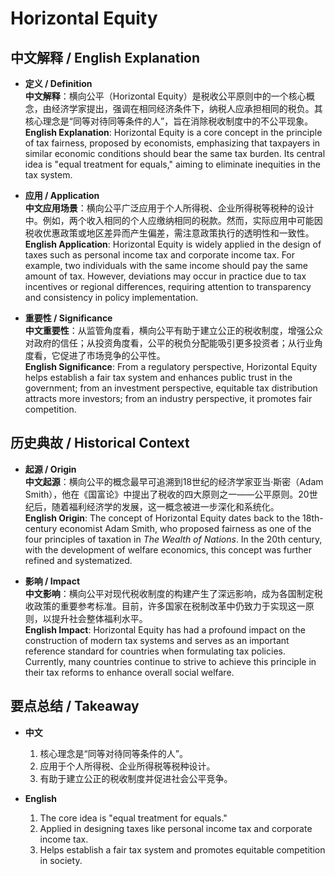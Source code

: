 # Horizontal Equity

## 中文解释 / English Explanation

* **定义 / Definition**  
  **中文解释**：横向公平（Horizontal Equity）是税收公平原则中的一个核心概念，由经济学家提出，强调在相同经济条件下，纳税人应承担相同的税负。其核心理念是“同等对待同等条件的人”，旨在消除税收制度中的不公平现象。  
  **English Explanation**: Horizontal Equity is a core concept in the principle of tax fairness, proposed by economists, emphasizing that taxpayers in similar economic conditions should bear the same tax burden. Its central idea is "equal treatment for equals," aiming to eliminate inequities in the tax system.

* **应用 / Application**  
  **中文应用场景**：横向公平广泛应用于个人所得税、企业所得税等税种的设计中。例如，两个收入相同的个人应缴纳相同的税款。然而，实际应用中可能因税收优惠政策或地区差异而产生偏差，需注意政策执行的透明性和一致性。  
  **English Application**: Horizontal Equity is widely applied in the design of taxes such as personal income tax and corporate income tax. For example, two individuals with the same income should pay the same amount of tax. However, deviations may occur in practice due to tax incentives or regional differences, requiring attention to transparency and consistency in policy implementation.

* **重要性 / Significance**  
  **中文重要性**：从监管角度看，横向公平有助于建立公正的税收制度，增强公众对政府的信任；从投资角度看，公平的税负分配能吸引更多投资者；从行业角度看，它促进了市场竞争的公平性。  
  **English Significance**: From a regulatory perspective, Horizontal Equity helps establish a fair tax system and enhances public trust in the government; from an investment perspective, equitable tax distribution attracts more investors; from an industry perspective, it promotes fair competition.

## 历史典故 / Historical Context

* **起源 / Origin**  
  **中文起源**：横向公平的概念最早可追溯到18世纪的经济学家亚当·斯密（Adam Smith），他在《国富论》中提出了税收的四大原则之一——公平原则。20世纪后，随着福利经济学的发展，这一概念被进一步深化和系统化。  
  **English Origin**: The concept of Horizontal Equity dates back to the 18th-century economist Adam Smith, who proposed fairness as one of the four principles of taxation in *The Wealth of Nations*. In the 20th century, with the development of welfare economics, this concept was further refined and systematized.

* **影响 / Impact**  
  **中文影响**：横向公平对现代税收制度的构建产生了深远影响，成为各国制定税收政策的重要参考标准。目前，许多国家在税制改革中仍致力于实现这一原则，以提升社会整体福利水平。  
  **English Impact**: Horizontal Equity has had a profound impact on the construction of modern tax systems and serves as an important reference standard for countries when formulating tax policies. Currently, many countries continue to strive to achieve this principle in their tax reforms to enhance overall social welfare.

## 要点总结 / Takeaway

* **中文**  
  1. 核心理念是“同等对待同等条件的人”。  
  2. 应用于个人所得税、企业所得税等税种设计。  
  3. 有助于建立公正的税收制度并促进社会公平竞争。

* **English**  
  1. The core idea is "equal treatment for equals."  
  2. Applied in designing taxes like personal income tax and corporate income tax.  
  3. Helps establish a fair tax system and promotes equitable competition in society.